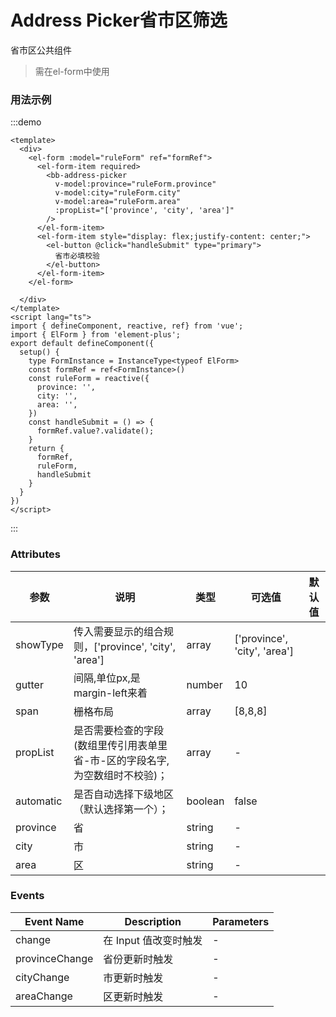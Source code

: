 # Address Picker省市区筛选

省市区公共组件

> 需在el-form中使用

### 用法示例

<ClientOnly>

:::demo
```vue
<template>
  <div>
    <el-form :model="ruleForm" ref="formRef">
      <el-form-item required>
        <bb-address-picker
          v-model:province="ruleForm.province"
          v-model:city="ruleForm.city"
          v-model:area="ruleForm.area"
          :propList="['province', 'city', 'area']"
        />
      </el-form-item>
      <el-form-item style="display: flex;justify-content: center;">
        <el-button @click="handleSubmit" type="primary">
          省市必填校验
        </el-button>
      </el-form-item>
    </el-form>

  </div>
</template>
<script lang="ts">
import { defineComponent, reactive, ref} from 'vue';
import { ElForm } from 'element-plus';
export default defineComponent({
  setup() {
    type FormInstance = InstanceType<typeof ElForm>
    const formRef = ref<FormInstance>()
    const ruleForm = reactive({
      province: '',
      city: '',
      area: '',
    })
    const handleSubmit = () => {
      formRef.value?.validate();
    }
    return {
      formRef,
      ruleForm,
      handleSubmit
    }
  }
})
</script>
```
:::
</ClientOnly>

### Attributes

| 参数      | 说明    | 类型      | 可选值       | 默认值   |
|---------- |-------- |---------- |-------------  |-------- |
| showType | 传入需要显示的组合规则，['province', 'city', 'area'] | array | ['province', 'city', 'area'] |
| gutter | 间隔,单位px,是margin-left来着 | number | 10 |
| span | 栅格布局 | array | [8,8,8] |
| propList | 是否需要检查的字段(数组里传引用表单里省-市-区的字段名字, 为空数组时不校验)； | array | - |
| automatic | 是否自动选择下级地区（默认选择第一个）； | boolean | false |
| province | 省 | string | - |
| city | 市 | string | - |
| area | 区 | string | - |


### Events

| Event Name | Description | Parameters |
|---------|--------|---------|
| change | 在 Input 值改变时触发 | - |
| provinceChange | 省份更新时触发 | - |
| cityChange | 市更新时触发  | - |
| areaChange | 区更新时触发  | - |
